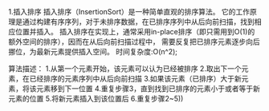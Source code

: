 1.插入排序
插入排序（InsertionSort）是一种简单直观的排序算法。
它的工作原理是通过构建有序序列，对于未排序数据，在已排序序列中从后向前扫描，找到相应位置并插入。
插入排序在实现上，通常采用in-place排序（即只需用到O(1)的额外空间的排序），因而在从后向前扫描过程中，
需要反复把已排序元素逐步向后挪位，为最新元素提供插入空间。
时间复杂度:O(n^2);

算法描述：
    1.从第一个元素开始，该元素可以认为已经被排序
    2.取出下一个元素，在已经排序的元素序列中从后向前扫描
    3.如果该元素（已排序）大于新元素，将该元素移到下一位置
    4.重复步骤3，直到找到已排序的元素小于或者等于新元素的位置
    5.将新元素插入到该位置后
    6.重复步骤2~5))
